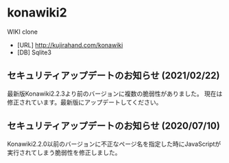 konawiki2
=========

WIKI clone 

- [URL] http://kujirahand.com/konawiki
- [DB]  Sqlite3 


## セキュリティアップデートのお知らせ (2021/02/22)

最新版Konawiki2.2.3より前のバージョンに複数の脆弱性がありました。
現在は修正されています。最新版にアップデートしてください。

## セキュリティアップデートのお知らせ (2020/07/10)

Konawiki2.2.0以前のバージョンに不正なページ名を指定した時にJavaScriptが実行されてしまう脆弱性を修正しました。

